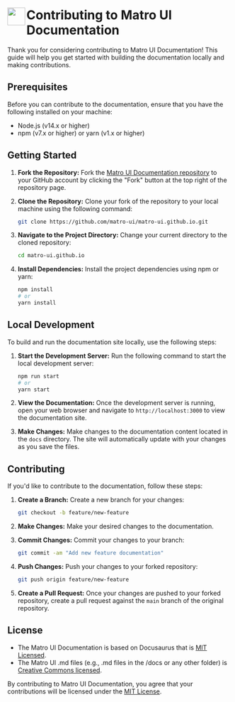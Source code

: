 <div align="center">
  <img align="left" height="40" src="https://raw.githubusercontent.com/matro-ui/matro-ui.github.io/5e28aebe3e73835a4f102161f47a373fd59fc737/static/img/icon.svg">
  <h1 align="left">Contributing to Matro UI Documentation</h1>
</div>

Thank you for considering contributing to Matro UI Documentation! This guide will help you get started with building the documentation locally and making contributions.

## Prerequisites

Before you can contribute to the documentation, ensure that you have the following installed on your machine:

- Node.js (v14.x or higher)
- npm (v7.x or higher) or yarn (v1.x or higher)

## Getting Started

1. **Fork the Repository:** Fork the [Matro UI Documentation repository](https://github.com/matro-ui/matro-ui.github.io) to your GitHub account by clicking the "Fork" button at the top right of the repository page.

2. **Clone the Repository:** Clone your fork of the repository to your local machine using the following command:

   ```bash
   git clone https://github.com/matro-ui/matro-ui.github.io.git
   ```

3. **Navigate to the Project Directory:** Change your current directory to the cloned repository:

   ```bash
   cd matro-ui.github.io
   ```

4. **Install Dependencies:** Install the project dependencies using npm or yarn:

   ```bash
   npm install
   # or
   yarn install
   ```

## Local Development

To build and run the documentation site locally, use the following steps:

1. **Start the Development Server:** Run the following command to start the local development server:

   ```bash
   npm run start
   # or
   yarn start
   ```

2. **View the Documentation:** Once the development server is running, open your web browser and navigate to `http://localhost:3000` to view the documentation site.

3. **Make Changes:** Make changes to the documentation content located in the `docs` directory. The site will automatically update with your changes as you save the files.

## Contributing

If you'd like to contribute to the documentation, follow these steps:

1. **Create a Branch:** Create a new branch for your changes:

   ```bash
   git checkout -b feature/new-feature
   ```

2. **Make Changes:** Make your desired changes to the documentation.

3. **Commit Changes:** Commit your changes to your branch:

   ```bash
   git commit -am "Add new feature documentation"
   ```

4. **Push Changes:** Push your changes to your forked repository:

   ```bash
   git push origin feature/new-feature
   ```

5. **Create a Pull Request:** Once your changes are pushed to your forked repository, create a pull request against the `main` branch of the original repository.

## License
- The Matro UI Documentation is based on Docusaurus that is [MIT Licensed](./LICENSE).
- The Matro UI .md files (e.g., .md files in the /docs or any other folder) is [Creative Commons licensed](./LICENSE-docs).

By contributing to Matro UI Documentation, you agree that your contributions will be licensed under the [MIT License](./LICENSE).
